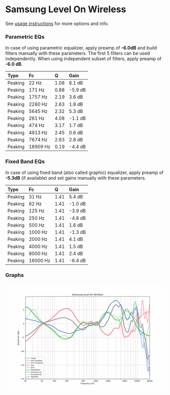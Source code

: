 # Samsung Level On Wireless
See [usage instructions](https://github.com/jaakkopasanen/AutoEq#usage) for more options and info.

### Parametric EQs
In case of using parametric equalizer, apply preamp of **-6.0dB** and build filters manually
with these parameters. The first 5 filters can be used independently.
When using independent subset of filters, apply preamp of **-6.0 dB**.

| Type    | Fc       |    Q | Gain    |
|:--------|:---------|:-----|:--------|
| Peaking | 22 Hz    | 1.08 | 6.1 dB  |
| Peaking | 171 Hz   | 0.88 | -5.9 dB |
| Peaking | 1757 Hz  | 2.19 | 3.6 dB  |
| Peaking | 2280 Hz  | 2.63 | 1.8 dB  |
| Peaking | 5645 Hz  | 2.32 | 5.3 dB  |
| Peaking | 261 Hz   | 4.08 | -1.1 dB |
| Peaking | 474 Hz   | 3.17 | 1.7 dB  |
| Peaking | 4913 Hz  | 2.45 | 0.6 dB  |
| Peaking | 7674 Hz  | 2.63 | 2.8 dB  |
| Peaking | 18909 Hz | 0.19 | -4.4 dB |

### Fixed Band EQs
In case of using fixed band (also called graphic) equalizer, apply preamp of **-5.3dB**
(if available) and set gains manually with these parameters.

| Type    | Fc       |    Q | Gain    |
|:--------|:---------|:-----|:--------|
| Peaking | 31 Hz    | 1.41 | 5.4 dB  |
| Peaking | 62 Hz    | 1.41 | -1.0 dB |
| Peaking | 125 Hz   | 1.41 | -3.9 dB |
| Peaking | 250 Hz   | 1.41 | -4.8 dB |
| Peaking | 500 Hz   | 1.41 | 1.6 dB  |
| Peaking | 1000 Hz  | 1.41 | -1.3 dB |
| Peaking | 2000 Hz  | 1.41 | 4.1 dB  |
| Peaking | 4000 Hz  | 1.41 | 1.5 dB  |
| Peaking | 8000 Hz  | 1.41 | 2.4 dB  |
| Peaking | 16000 Hz | 1.41 | -6.4 dB |

### Graphs
![](./Samsung%20Level%20On%20Wireless.png)